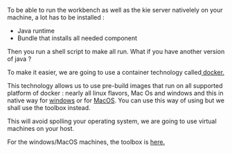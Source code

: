 To be able to run the workbench as well as the kie server nativelely on your machine, a lot has to be installed :

* Java runtime
* Bundle that installs all needed component

Then you run a shell script to make all run. What if you have another version of java ?

To make it easier, we are going to use a container technology called[ docker.](https://www.docker.com)

This technology allows us to use pre-build images that run on all supported platform of docker : nearly all linux flavors, Mac Os and windows and this in native way for [windows](https://docs.docker.com/docker-for-windows/) or for [MacOS](https://docs.docker.com/docker-for-mac/).  You can use this way of using but we shall use the toolbox instead.

This will avoid spolling your operating system, we are going to use virtual machines on your host.

For the windows\/MacOS machines, the toolbox is [here.](https://www.docker.com/products/docker-toolbox)



